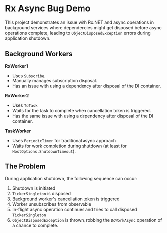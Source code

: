 # Rx Async Bug Demo

This project demonstrates an issue with Rx.NET and async operations in background services where dependencies might get disposed before async operations complete, leading to `ObjectDisposedException` errors during application shutdown.

## Background Workers

**RxWorker1**
- Uses `Subscribe`.
- Manually manages subscription disposal.
- Has an issue with using a dependency after disposal of the DI container.

**RxWorker2**
- Uses `ToTask`
- Waits for the task to complete when cancellation token is triggered.
- Has the same issue with using a dependency after disposal of the DI container.

**TaskWorker**
- Uses `PeriodicTimer` for traditional async approach
- Waits for work completion during shutdown (at least for `HostOptions.ShutdownTimeout`).

## The Problem

During application shutdown, the following sequence can occur:
1. Shutdown is initiated
2. `TickerSingleton` is disposed
3. Background worker's cancellation token is triggered
4. Worker unsubscribes from observable
5. In-flight async operation continues and tries to call disposed `TickerSingleton`
6. `ObjectDisposedException` is thrown, robbing the `DoWorkAsync` operation of a chance to complete.
